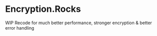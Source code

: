 # Encryption.Rocks

WIP Recode for much better performance, stronger encryption & better error handling